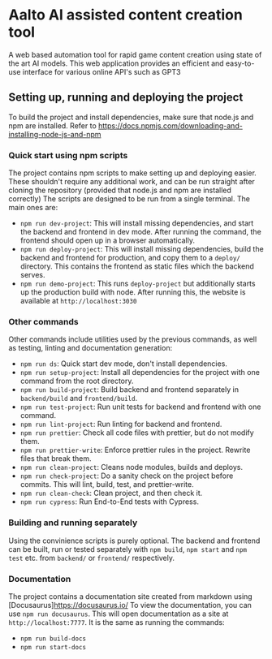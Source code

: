 # Aalto AI assisted content creation tool

A web based automation tool for rapid game content creation using state of the art AI models.
This web application provides an efficient and easy-to-use interface for various online API's such as GPT3

## Setting up, running and deploying the project

To build the project and install dependencies, make sure that node.js and npm are installed. Refer to https://docs.npmjs.com/downloading-and-installing-node-js-and-npm

### Quick start using npm scripts

The project contains npm scripts to make setting up and deploying easier. These shouldn't require any additional work, and can be run straight after cloning the repository (provided that node.js and npm are installed correctly) The scripts are designed to be run from a single terminal.
The main ones are:

-   `npm run dev-project`: This will install missing dependencies, and start the backend and frontend in dev mode. After running the command, the frontend should open up in a browser automatically.
-   `npm run deploy-project`: This will install missing dependencies, build the backend and frontend for production, and copy them to a `deploy/` directory. This contains the frontend as static files which the backend serves.
-   `npm run demo-project`: This runs `deploy-project` but additionally starts up the production build with node. After running this, the website is available at `http://localhost:3030`

### Other commands

Other commands include utilities used by the previous commands, as well as testing, linting and documentation generation:

-   `npm run ds`: Quick start dev mode, don't install dependencies.
-   `npm run setup-project`: Install all dependencies for the project with one command from the root directory.
-   `npm run build-project`: Build backend and frontend separately in `backend/build` and `frontend/build`.
-   `npm run test-project`: Run unit tests for backend and frontend with one command.
-   `npm run lint-project`: Run linting for backend and frontend.
-   `npm run prettier`: Check all code files with prettier, but do not modify them.
-   `npm run prettier-write`: Enforce prettier rules in the project. Rewrite files that break them.
-   `npm run clean-project`: Cleans node modules, builds and deploys.
-   `npm run check-project`: Do a sanity check on the project before commits. This will lint, build, test, and prettier-write.
-   `npm run clean-check`: Clean project, and then check it.
-   `npm run cypress`: Run End-to-End tests with Cypress.

### Building and running separately

Using the convinience scripts is purely optional. The backend and frontend can be built, run or tested separately with `npm build`, `npm start` and `npm test` etc. from `backend/` or `frontend/` respectively.

### Documentation

The project contains a documentation site created from markdown using [Docusaurus]https://docusaurus.io/
To view the documentation, you can use `npm run docusaurus`. This will open documentation as a site at `http://localhost:7777`.
It is the same as running the commands:

-   `npm run build-docs`
-   `npm run start-docs`
